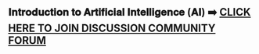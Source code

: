 ## 𝐈𝐧𝐭𝐫𝐨𝐝𝐮𝐜𝐭𝐢𝐨𝐧 𝐭𝐨 𝐀𝐫𝐭𝐢𝐟𝐢𝐜𝐢𝐚𝐥 𝐈𝐧𝐭𝐞𝐥𝐥𝐢𝐠𝐞𝐧𝐜𝐞 (𝐀𝐈) ➡️ [CLICK HERE TO JOIN DISCUSSION COMMUNITY FORUM](https://chat.whatsapp.com/Lb3RusU9fir6cDK8F965Wq?mode=ac_c)
